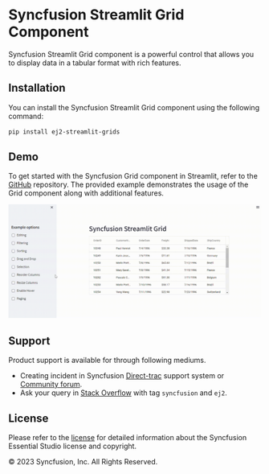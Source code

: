 # Syncfusion Streamlit Grid Component

Syncfusion Streamlit Grid component is a powerful control that allows you to display data in a tabular format with rich features.

## Installation

You can install the Syncfusion Streamlit Grid component using the following command:

```bash
pip install ej2-streamlit-grids
```

## Demo

To get started with the Syncfusion Grid component in Streamlit, refer to the [GitHub](https://github.com/SyncfusionExamples/Getting-started-with-Syncfusion-Grid-component-in-Streamlit-app) repository. The provided example demonstrates the usage of the Grid component along with additional features.

![Streamlit Grid Component](https://raw.githubusercontent.com/SyncfusionExamples/Getting-started-with-Syncfusion-Grid-component-in-Streamlit-app/master/images/ej2_streamlit_grids_demos.gif)

## Support

Product support is available for through following mediums.

* Creating incident in Syncfusion [Direct-trac](https://www.syncfusion.com/support/directtrac/incidents?utm_source=npm&utm_campaign=ej2-streamlit-ui-components) support system or [Community forum](https://www.syncfusion.com/forums/react-js2?utm_source=npm&utm_campaign=ej2-streamlit-ui-components ).
* Ask your query in [Stack Overflow](https://stackoverflow.com/) with tag `syncfusion` and `ej2`.

## License

Please refer to the [license](https://github.com/syncfusion/ej2-streamlit-components/blob/master/license) for detailed information about the Syncfusion Essential Studio license and copyright.

© 2023 Syncfusion, Inc. All Rights Reserved.
